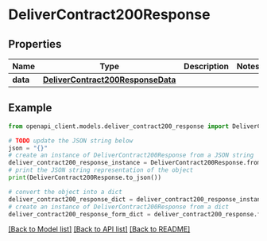 # DeliverContract200Response



## Properties

Name | Type | Description | Notes
------------ | ------------- | ------------- | -------------
**data** | [**DeliverContract200ResponseData**](DeliverContract200ResponseData.md) |  | 

## Example

```python
from openapi_client.models.deliver_contract200_response import DeliverContract200Response

# TODO update the JSON string below
json = "{}"
# create an instance of DeliverContract200Response from a JSON string
deliver_contract200_response_instance = DeliverContract200Response.from_json(json)
# print the JSON string representation of the object
print(DeliverContract200Response.to_json())

# convert the object into a dict
deliver_contract200_response_dict = deliver_contract200_response_instance.to_dict()
# create an instance of DeliverContract200Response from a dict
deliver_contract200_response_form_dict = deliver_contract200_response.from_dict(deliver_contract200_response_dict)
```
[[Back to Model list]](../README.md#documentation-for-models) [[Back to API list]](../README.md#documentation-for-api-endpoints) [[Back to README]](../README.md)


